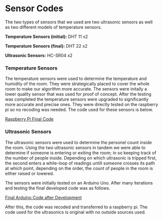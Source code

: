# Sensor Codes

The two types of sensors that we used are two ultrasonic sensors as well as two different models of temperature sensors.

**Temperature Sensors (initial):** DHT 11   x2

**Temperature Sensors (final):** DHT 22   x2

**Ultrasonic Sensors:** HC-SR04   x2

### Temperature Sensors

The temperature sensors were used to determine the temperature and humidity of the room. They were strategically placed to cover the whole room to make our algorithm more accurate. The sensors were initally a lower quality sensor that was used for proof of concept. After the testing was completed the temperature sensors were upgraded to significantly more accurate and precise ones. They were directly tested on the raspberry pi so no recoding was needed. The code used for these sensors is below. 

[Raspberry Pi Final Code](https://github.com/ababushkin6/IDD-Fall19-FinalProject/blob/master/Server/idd-master/examples/simpletest.py)

### Ultrasonic Sensors

The ultrasonic sensors were used to determine the personel count inside the room. Using the two ultrasonic sensors in tandem we were able to determine if someone is entering or exiting the room; in so keeping track of the number of people inside. Depending on which ultrasonic is tripped first, the second enters a while-loop of readings untill someone crosses its path at which point, depending on the order, the count of people in the room is either raised or lowered.

The sensors were initially tested on an Arduino Uno. After many iterations and testing the final developed code was as follows.

[Final Arduino Code after Development](https://github.com/ababushkin6/IDD-Fall19-FinalProject/blob/master/Sensors/UltrasonicCounter_to_Pi.ino)

After this, the code was recoded and transferred to a raspberry pi. The code used for the ultrasonics is original with no outside sources used. 
